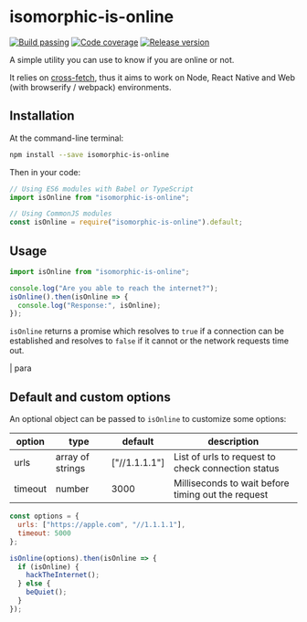 # isomorphic-is-online

[![Build passing](https://img.shields.io/travis/TheWorm/isomorphic-is-online.svg)](https://travis-ci.org/TheWorm/isomorphic-is-online)
[![Code coverage](https://img.shields.io/codecov/c/github/theworm/isomorphic-is-online.svg)](https://codecov.io/github/theworm/isomorphic-is-online)
[![Release version](https://img.shields.io/github/release/theworm/isomorphic-is-online.svg)](https://www.npmjs.com/package/isomorphic-is-online)

A simple utility you can use to know if you are online or not.

It relies on [cross-fetch](https://github.com/lquixada/cross-fetch), thus it aims to work on Node, React Native and Web (with browserify / webpack) environments.

## Installation

At the command-line terminal:

```bash
npm install --save isomorphic-is-online
```

Then in your code:

```javascript
// Using ES6 modules with Babel or TypeScript
import isOnline from "isomorphic-is-online";

// Using CommonJS modules
const isOnline = require("isomorphic-is-online").default;
```

## Usage

```javascript
import isOnline from "isomorphic-is-online";

console.log("Are you able to reach the internet?");
isOnline().then(isOnline => {
  console.log("Response:", isOnline);
});
```

`isOnline` returns a promise which resolves to `true` if a connection can be established and resolves to `false` if it cannot or the network requests time out.

| para

## Default and custom options

An optional object can be passed to `isOnline` to customize some options:

| option  | type             | default       | description                                        |
| ------- | ---------------- | ------------- | -------------------------------------------------- |
| urls    | array of strings | ["//1.1.1.1"] | List of urls to request to check connection status |
| timeout | number           | 3000          | Milliseconds to wait before timing out the request |

```javascript
const options = {
  urls: ["https://apple.com", "//1.1.1.1"],
  timeout: 5000
};

isOnline(options).then(isOnline => {
  if (isOnline) {
    hackTheInternet();
  } else {
    beQuiet();
  }
});
```
